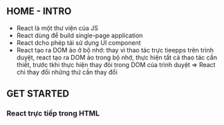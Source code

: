 ## HOME - INTRO
* React là một thư viện của JS
* React dùng để build single-page application
* React dcho phép tái sử dụng UI component
* React tạo ra DOM ảo ở bộ nhớ: thay vì thao tác trực tieepps trên trình duyệt, react tạo ra DOM ảo trong bộ nhớ, thực hiện tất cả thao tác cần thiết, trước tkhi thực hiện thay đỏi trong DOM của trình duyệt => React chỉ thay đổi những thứ cần thay đổi
## GET STARTED
### React trực tiếp trong HTML
